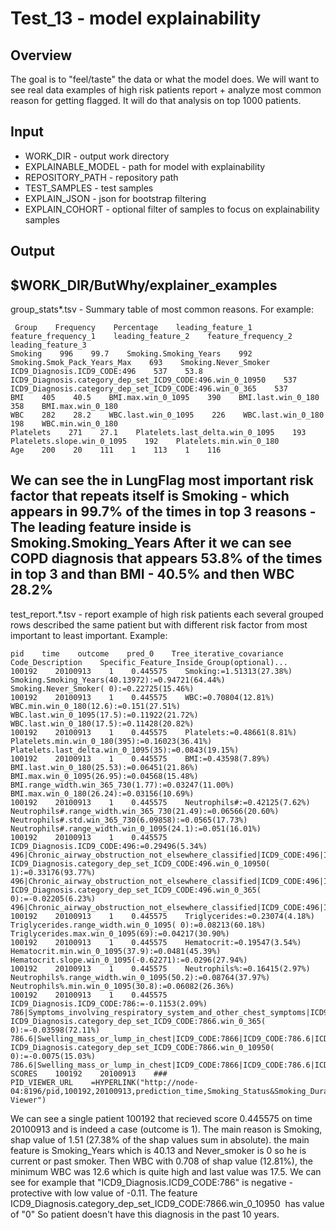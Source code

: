# Test_13 - model explainability

## Overview
The goal is to "feel/taste" the data or what the model does.
We will want to see real data examples of high risk patients report + analyze most common reason for getting flagged.
It will do that analysis on top 1000 patients.

## Input
- WORK_DIR - output work directory
- EXPLAINABLE_MODEL - path for model with explainability
- REPOSITORY_PATH - repository path
- TEST_SAMPLES - test samples
- EXPLAIN_JSON - json for bootstrap filtering
- EXPLAIN_COHORT - optional filter of samples to focus on explainability samples

## Output
$WORK_DIR/ButWhy/explainer_examples
- 
group_stats*.tsv - Summary table of most common reasons. For example:
```
 Group    Frequency    Percentage    leading_feature_1    feature_frequency_1    leading_feature_2    feature_frequency_2    leading_feature_3
Smoking    996    99.7    Smoking.Smoking_Years    992    Smoking.Smok_Pack_Years_Max    693    Smoking.Never_Smoker
ICD9_Diagnosis.ICD9_CODE:496    537    53.8    ICD9_Diagnosis.category_dep_set_ICD9_CODE:496.win_0_10950    537    ICD9_Diagnosis.category_dep_set_ICD9_CODE:496.win_0_365    537    
BMI    405    40.5    BMI.max.win_0_1095    390    BMI.last.win_0_180    358    BMI.max.win_0_180
WBC    282    28.2    WBC.last.win_0_1095    226    WBC.last.win_0_180    198    WBC.min.win_0_180
Platelets    271    27.1    Platelets.last_delta.win_0_1095    193    Platelets.slope.win_0_1095    192    Platelets.min.win_0_180
Age    200    20    111    1    113    1    116
```
We can see the in LungFlag most important risk factor that repeats itself is Smoking - which appears in 99.7% of the times in top 3 reasons - The leading feature inside is Smoking.Smoking_Years
After it we can see COPD diagnosis that appears 53.8% of the times in top 3 and than BMI - 40.5% and then WBC 28.2%
- 
test_report.*.tsv - report example of high risk patients each several grouped rows described the same patient but with different risk factor from most important to least important. Example:
```
pid    time    outcome    pred_0    Tree_iterative_covariance    Code_Description    Specific_Feature_Inside_Group(optional)...                        
100192    20100913    1    0.445575    Smoking:=1.51313(27.38%)        Smoking.Smoking_Years(40.13972):=0.94721(64.44%)        Smoking.Never_Smoker( 0):=0.22725(15.46%)                
100192    20100913    1    0.445575    WBC:=0.70804(12.81%)        WBC.min.win_0_180(12.6):=0.151(27.51%)        WBC.last.win_0_1095(17.5):=0.11922(21.72%)        WBC.last.win_0_180(17.5):=0.11428(20.82%)        
100192    20100913    1    0.445575    Platelets:=0.48661(8.81%)        Platelets.min.win_0_180(395):=0.16023(36.41%)        Platelets.last_delta.win_0_1095(35):=0.0843(19.15%)                
100192    20100913    1    0.445575    BMI:=0.43598(7.89%)        BMI.last.win_0_180(25.53):=0.06451(21.86%)        BMI.max.win_0_1095(26.95):=0.04568(15.48%)        BMI.range_width.win_365_730(1.77):=0.03247(11.00%)        BMI.max.win_0_180(26.24):=0.03156(10.69%)
100192    20100913    1    0.445575    Neutrophils#:=0.42125(7.62%)        Neutrophils#.range_width.win_365_730(21.49):=0.06566(20.60%)        Neutrophils#.std.win_365_730(6.09858):=0.0565(17.73%)        Neutrophils#.range_width.win_0_1095(24.1):=0.051(16.01%)        
100192    20100913    1    0.445575    ICD9_Diagnosis.ICD9_CODE:496:=0.29496(5.34%)    496|Chronic_airway_obstruction_not_elsewhere_classified|ICD9_CODE:496|ICD9_DESC:496:Chronic_airway_obstruction_not_elsewhere_classified    ICD9_Diagnosis.category_dep_set_ICD9_CODE:496.win_0_10950( 1):=0.33176(93.77%)    496|Chronic_airway_obstruction_not_elsewhere_classified|ICD9_CODE:496|ICD9_DESC:496:Chronic_airway_obstruction_not_elsewhere_classified    ICD9_Diagnosis.category_dep_set_ICD9_CODE:496.win_0_365( 0):=-0.02205(6.23%)    496|Chronic_airway_obstruction_not_elsewhere_classified|ICD9_CODE:496|ICD9_DESC:496:Chronic_airway_obstruction_not_elsewhere_classified            
100192    20100913    1    0.445575    Triglycerides:=0.23074(4.18%)        Triglycerides.range_width.win_0_1095( 0):=0.08213(60.18%)        Triglycerides.max.win_0_1095(69):=0.04217(30.90%)                
100192    20100913    1    0.445575    Hematocrit:=0.19547(3.54%)        Hematocrit.min.win_0_1095(37.9):=0.0481(45.39%)        Hematocrit.slope.win_0_1095(-0.62271):=0.0296(27.94%)                
100192    20100913    1    0.445575    Neutrophils%:=0.16415(2.97%)        Neutrophils%.range_width.win_0_1095(50.2):=0.08764(37.97%)        Neutrophils%.min.win_0_1095(30.8):=0.06082(26.36%)                
100192    20100913    1    0.445575    ICD9_Diagnosis.ICD9_CODE:786:=-0.1153(2.09%)    786|Symptoms_involving_respiratory_system_and_other_chest_symptoms|ICD9_CODE:786|ICD9_DESC:786:Symptoms_involving_respiratory_system_and_other_chest_symptoms    ICD9_Diagnosis.category_dep_set_ICD9_CODE:7866.win_0_365( 0):=-0.03598(72.11%)    786.6|Swelling_mass_or_lump_in_chest|ICD9_CODE:7866|ICD9_CODE:786.6|ICD9_DESC:786.6:Swelling_mass_or_lump_in_chest    ICD9_Diagnosis.category_dep_set_ICD9_CODE:7866.win_0_10950( 0):=-0.0075(15.03%)    786.6|Swelling_mass_or_lump_in_chest|ICD9_CODE:7866|ICD9_CODE:786.6|ICD9_DESC:786.6:Swelling_mass_or_lump_in_chest            
SCORES    100192    20100913    ###                                    
PID_VIEWER_URL    =HYPERLINK("http://node-04:8196/pid,100192,20100913,prediction_time,Smoking_Status&Smoking_Duration&P_White&P_Red&Platelets&P_Diabetes&P_Cholesterol&P_Liver&P_Renal&ICD9_Diagnosis&Race&Lung_Cancer_Location","Open Viewer")                                            
```
We can see a single patient 100192 that recieved score 0.445575 on time 20100913 and is indeed a case (outcome is 1). The main reason is Smoking, shap value of 1.51 (27.38% of the shap values sum in absolute). the main feature is Smoking_Years which is 40.13 and Never_smoker is 0 so he is current or past smoker. 
Then WBC with 0.708 of shap value (12.81%), the minimum WBC was 12.6 which is quite high and last value was 17.5. 
We can see for example that "ICD9_Diagnosis.ICD9_CODE:786" is negative - protective with low value of -0.11. The feature ICD9_Diagnosis.category_dep_set_ICD9_CODE:7866.win_0_10950  has value of "0" So patient doesn't have this diagnosis in the past 10 years.
